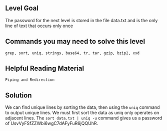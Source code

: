 ## Level Goal ##

The password for the next level is stored in the file data.txt and is the only line of text that occurs only once

## Commands you may need to solve this level ## 

    grep, sort, uniq, strings, base64, tr, tar, gzip, bzip2, xxd

## Helpful Reading Material ## 

    Piping and Redirection
    
## Solution ##

We can find unique lines by sorting the data, then using the `uniq` command to output unique lines. We must first sort the data as uniq only operates on adjacent lines. The `sort data.txt | uniq -u` command gives us a password of UsvVyFSfZZWbi6wgC7dAFyFuR6jQQUhR.
